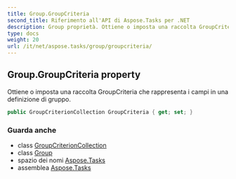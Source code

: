 ```yaml
---
title: Group.GroupCriteria
second_title: Riferimento all'API di Aspose.Tasks per .NET
description: Group proprietà. Ottiene o imposta una raccolta GroupCriteria che rappresenta i campi in una definizione di gruppo.
type: docs
weight: 20
url: /it/net/aspose.tasks/group/groupcriteria/
---
```

## Group.GroupCriteria property

Ottiene o imposta una raccolta GroupCriteria che rappresenta i campi in una definizione di gruppo.

```csharp
public GroupCriterionCollection GroupCriteria { get; set; }
```

### Guarda anche

* class [GroupCriterionCollection](../../groupcriterioncollection/)
* class [Group](../)
* spazio dei nomi [Aspose.Tasks](../../group/)
* assemblea [Aspose.Tasks](../../../)


